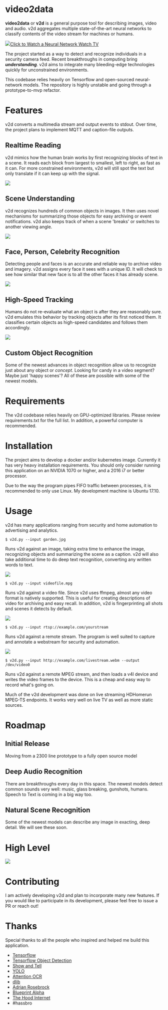 # video2data

<b>video2data</b> or <b>v2d</b> is a general purpose tool for describing images, video and audio.  v2d aggregates multiple state-of-the-art neural networks to classify contents of the video stream for machines or humans. 

<a href='https://www.youtube.com/watch?v=Hq8-2D2iGok&feature=youtu.be'><img src='https://user-images.githubusercontent.com/478212/35297058-7ecca3e8-0043-11e8-884c-9466b08701b4.png'>Click to Watch a Neural Network Watch TV</a>

The project started as a way to detect and recognize individuals in a security camera feed.  Recent breakthroughs in computing bring <b>*understanding*</b>.  v2d aims to integrate many bleeding-edge technologies quickly for unconstrained environments. 

This codebase relies heavily on Tensorflow and open-sourced neural-network models.  The repository is highly unstable and going through a prototype-to-mvp refactor.  

# Features

v2d converts a multimedia stream and output events to stdout.  Over time, the project plans to implement MQTT and caption-file outputs.  

## Realtime Reading

v2d mimics how the human brain works by first recognizing blocks of text in a scene.  It reads each block from largest to smallest, left to right, as fast as it can.  For more constrained environments, v2d will still spot the text but only translate if it can keep up with the signal. 

<img src='https://user-images.githubusercontent.com/478212/35303963-76733174-0059-11e8-9759-2f2644ddb71d.png'>

## Scene Understanding

v2d recognizes hundreds of common objects in images.  It then uses novel mechanisms for summarizing those objects for easy archiving or event notifications.  v2d also keeps track of when a scene 'breaks' or switches to another viewing angle. 

<img src='https://user-images.githubusercontent.com/478212/35297627-3062abd8-0045-11e8-8700-9c98c4caf639.png'>

## Face, Person, Celebrity Recognition

Detecting people and faces is an accurate and reliable way to archive video and imagery.  v2d assigns every face it sees with a unique ID.  It will check to see how similar that new face is to all the other faces it has already scene.  

<img src='https://user-images.githubusercontent.com/478212/35298918-3e0646ba-0049-11e8-8220-923dcaf64c82.png'>

## High-Speed Tracking

Humans do not re-evaluate what an object is after they are reasonably sure.  v2d emulates this behavior by tracking objects after its first noticed them.  It classifies certain objects as high-speed candidates and follows them accordingly. 

<img src='https://user-images.githubusercontent.com/478212/35297270-1d5bc502-0044-11e8-9077-9986d23a3f65.png'>

## Custom Object Recognition

Some of the newest advances in object recognition allow us to recognize just about any object or *concept*. Looking for candy in a video segment?  Maybe just 'happy scenes'?  All of these are possible with some of the newest models. 

# Requirements

The v2d codebase relies heavily on GPU-optimized libraries.  Please review requirements.txt for the full list.  In addition, a powerful computer is recommended.  

# Installation

The project aims to develop a docker and/or kubernetes image.  Currently it has very heavy installation requirements.  You should only consider running this application on an NVIDIA 1070 or higher, and a 2016 i7 or better processor. 

Due to the way the program pipes FIFO traffic between processes, it is recommended to only use Linux.  My development machine is Ubuntu 17.10.

# Usage

v2d has many applications ranging from security and home automation to advertising and analytics. 

```
$ v2d.py --input garden.jpg
```
Runs v2d against an image, taking extra time to enhance the image, recognizing objects and summarizing the scene as a caption.  v2d will also take additional time to do deep text recognition, converting any written words to text.

<img src='https://user-images.githubusercontent.com/478212/35298114-bf1fbda6-0046-11e8-99c1-a5dd2ad12f12.png'>

```
$ v2d.py --input videofile.mpg
```

Runs v2d against a video file.  Since v2d uses ffmpeg, almost any video format is natively supported.  This is useful for creating descriptions of video for archiving and easy recall. In addition, v2d is fingerprinting all shots and scenes it detects by default.

<img src='https://user-images.githubusercontent.com/478212/35298409-bb758734-0047-11e8-9f8b-8a1fd7205cc7.png'>

```
$ v2d.py --input rtsp://example.com/yourstream
```

Runs v2d against a remote stream.  The program is well suited to capture and annotate a webstream for security and automation.  


<img src='https://user-images.githubusercontent.com/478212/35298663-7f320a30-0048-11e8-8667-03f621dd6da1.png'>

```
$ v2d.py --input http://example.com/livestream.webm --output /dev/video0
```

Runs v2d against a remote MPEG stream, and then loads a v4l device and writes the video frames to the device.  This is a cheap and easy way to record what's going on.

Much of the v2d development was done on live streaming HDHomerun MPEG-TS endpoints.   It works very well on live TV as well as more static sources. 

# Roadmap

## Initial Release
Moving from a 2300 line prototype to a fully open source model
## Deep Audio Recognition
There are breakthroughs every day in this space.  The newest models detect common sounds very well: music, glass breaking, gunshots, humans.  Speech to Text is coming in a big way too.
## Natural Scene Recognition
Some of the newest models can describe any image in exacting, deep detail.  We will see these soon.

# High Level

<img src='https://user-images.githubusercontent.com/478212/35318197-e3fce618-009f-11e8-8f96-9ee33241f8be.png'>

# Contributing

I am actively developing v2d and plan to incorporate many new features.  If you would like to participate in its development, please feel free to issue a PR or reach out!

# Thanks

Special thanks to all the people who inspired and helped me build this application.  
<ul>
  <li><a href='https://github.com/tensorflow/tensorflow'>Tensorflow</a></li>
  <li><a href='https://github.com/tensorflow/models/tree/master/research/object_detection'>Tensorflow Object Detection</a></li>
  <li><a href='https://github.com/tensorflow/models/tree/master/research/im2txt'>Show and Tell</a></li>
  <li><a href='https://pjreddie.com/darknet/yolo/'>YOLO</a></li>
  <li><a href='https://github.com/tensorflow/models/tree/master/research/attention_ocr'>Attention OCR</a></a>
  <li><a href='https://github.com/davisking/dlib'>dlib</a></a></li>
  <li><a href='https://www.pyimagesearch.com/'>Adrian Rosebrock</a></li>
  <li><a href='http://blueprintalpha.com/'>Blueprint Alpha</a></li>
  <li><a href='https://soundcloud.com/hoodinternet'>The Hood Internet</a></li>
  <li>#hassbro</li>
 </ul>

